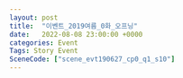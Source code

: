 ```yaml
---
layout: post
title:  "이벤트_2019여름_0화_오프닝"
date:   2022-08-08 23:00:00 +0000
categories: Event
Tags: Story Event
SceneCode: ["scene_evt190627_cp0_q1_s10"]
---
```

